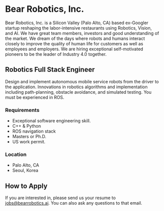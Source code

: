 # Bear Robotics, Inc.

Bear Robotics, Inc. is a Silicon Valley (Palo Alto, CA) based ex-Googler startup
reshaping the labor-intensive restaurants using Robotics, Vision, and AI.  We
have great team members, investors and good understanding of the market. We
dream of the days where robots and humans interact closely to improve the
quality of human life for customers as well as employees and employers.  We are
hiring exceptional self-motivated pioneers to be the leader of Industry 4.0
together.

## Robotics Full Stack Engineer
Design and implement autonomous mobile service robots from the driver to the
application.  Innovations in robotics algorithms and implementation including
path-planning, obstacle avoidance, and simulated testing.  You must be
experienced in ROS.

### Requirements
* Exceptional software engineering skill.
* C++ & Python
* ROS navigation stack
* Masters or Ph.D.
* US work permit.

### Location
* Palo Alto, CA
* Seoul, Korea

## How to Apply
If you are interested in, please send us your resume to jobs@bearrobotics.ai. 
You can also ask any questions to that email.
